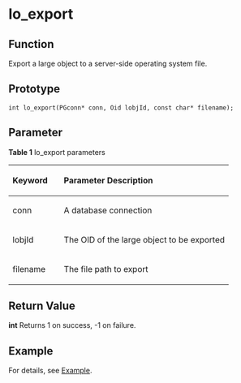 # lo_export

## Function<a name="en-us_topic_0241735622_section696285173716"></a>

Export a large object to a server-side operating system file.

## Prototype<a name="en-us_topic_0241735622_section2021053510596"></a>

```
int lo_export(PGconn* conn, Oid lobjId, const char* filename);
```

## Parameter<a name="en-us_topic_0241735622_en-us_topic_0237120432_en-us_topic_0059778852_s1c9b27937d964eaba00ae77fe1cd2c71"></a>

**Table 1**  lo\_export parameters

<a name="en-us_topic_0241735622_en-us_topic_0237120432_en-us_topic_0059778852_t82b61d38241342ffa2c83b3e50393841"></a>
<table><thead align="left"><tr id="en-us_topic_0241735622_en-us_topic_0237120432_en-us_topic_0059778852_r3ec068cec36347ccb83a7f18cf131215"><th class="cellrowborder" valign="top" width="23.27%" id="mcps1.2.3.1.1"><p id="en-us_topic_0241735622_en-us_topic_0237120432_en-us_topic_0059778852_a44a45da69b324aa4b5c1187191ec5c77"><a name="en-us_topic_0241735622_en-us_topic_0237120432_en-us_topic_0059778852_a44a45da69b324aa4b5c1187191ec5c77"></a><a name="en-us_topic_0241735622_en-us_topic_0237120432_en-us_topic_0059778852_a44a45da69b324aa4b5c1187191ec5c77"></a><strong id="en-us_topic_0241735622_en-us_topic_0237120432_en-us_topic_0059778852_a78fd62134c834d6ab90eace249f90f74"><a name="en-us_topic_0241735622_en-us_topic_0237120432_en-us_topic_0059778852_a78fd62134c834d6ab90eace249f90f74"></a><a name="en-us_topic_0241735622_en-us_topic_0237120432_en-us_topic_0059778852_a78fd62134c834d6ab90eace249f90f74"></a>Keyword</strong></p>
</th>
<th class="cellrowborder" valign="top" width="76.73%" id="mcps1.2.3.1.2"><p id="en-us_topic_0241735622_en-us_topic_0237120432_en-us_topic_0059778852_aee2bc08a3b8f47bf81fb032ef089ba6d"><a name="en-us_topic_0241735622_en-us_topic_0237120432_en-us_topic_0059778852_aee2bc08a3b8f47bf81fb032ef089ba6d"></a><a name="en-us_topic_0241735622_en-us_topic_0237120432_en-us_topic_0059778852_aee2bc08a3b8f47bf81fb032ef089ba6d"></a><strong id="en-us_topic_0241735622_en-us_topic_0237120432_en-us_topic_0059778852_a51048b44452847fabe05c8633f0220cf"><a name="en-us_topic_0241735622_en-us_topic_0237120432_en-us_topic_0059778852_a51048b44452847fabe05c8633f0220cf"></a><a name="en-us_topic_0241735622_en-us_topic_0237120432_en-us_topic_0059778852_a51048b44452847fabe05c8633f0220cf"></a>Parameter Description</strong></p>
</th>
</tr>
</thead>
<tbody>
<tr id="en-us_topic_0241735622_en-us_topic_0237120432_en-us_topic_0059778852_r89c7807f135840058d4a248137b3ca08"><td class="cellrowborder" valign="top" width="23.27%" headers="mcps1.2.3.1.1 "><p id="en-us_topic_0241735622_p23111054217"><a name="en-us_topic_0241735622_p23111054217"></a><a name="en-us_topic_0241735622_p23111054217"></a>conn</p>
</td>
<td class="cellrowborder" valign="top" width="76.73%" headers="mcps1.2.3.1.2 "><p id="en-us_topic_0241735622_en-us_topic_0237120432_en-us_topic_0059778852_ab96269725183798"><a name="en-us_topic_0241735622_en-us_topic_0237120432_en-us_topic_0059778852_ab96269725183798"></a><a name="en-us_topic_0241735622_en-us_topic_0237120432_en-us_topic_0059778852_ab96269725183798"></a>A database connection</p>
</td>
</tr>
<tr id="en-us_topic_0241735622_en-us_topic_0237120432_en-us_topic_0059778852_r89c7807f135840058d4a248137b3ca08"><td class="cellrowborder" valign="top" width="23.27%" headers="mcps1.2.3.1.1 "><p id="en-us_topic_0241735622_p23111054217"><a name="en-us_topic_0241735622_p23111054217"></a><a name="en-us_topic_0241735622_p23111054217"></a>lobjId</p>
</td>
<td class="cellrowborder" valign="top" width="76.73%" headers="mcps1.2.3.1.2 "><p id="en-us_topic_0241735622_en-us_topic_0237120432_en-us_topic_0059778852_ab96269725183797"><a name="en-us_topic_0241735622_en-us_topic_0237120432_en-us_topic_0059778852_ab96269725183797"></a><a name="en-us_topic_0241735622_en-us_topic_0237120432_en-us_topic_0059778852_ab96269725183797"></a>The OID of the large object to be exported</p>
</td>
</tr>
<tr id="en-us_topic_0241735622_en-us_topic_0237120432_en-us_topic_0059778852_r89c7807f135840058d4a248137b3ca08"><td class="cellrowborder" valign="top" width="23.27%" headers="mcps1.2.3.1.1 "><p id="en-us_topic_0241735622_p23111054217"><a name="en-us_topic_0241735622_p23111054217"></a><a name="en-us_topic_0241735622_p23111054217"></a>filename</p>
</td>
<td class="cellrowborder" valign="top" width="76.73%" headers="mcps1.2.3.1.2 "><p id="en-us_topic_0241735622_en-us_topic_0237120432_en-us_topic_0059778852_ab96269725183799"><a name="en-us_topic_0241735622_en-us_topic_0237120432_en-us_topic_0059778852_ab96269725183799"></a><a name="en-us_topic_0241735622_en-us_topic_0237120432_en-us_topic_0059778852_ab96269725183799"></a>The file path to export</p>
</td>
</tr>
</tbody>
</table>

## Return Value<a name="en-us_topic_0241735613_en-us_topic_0237120433_en-us_topic_0059777949_s25d37c96151c49ef8117dc53bda2bf2c"></a>

**int** Returns 1 on success, -1 on failure.

## Example<a name="en-us_topic_0241735638_section724101713155"></a>

For details, see  [Example](example-libpq.md).